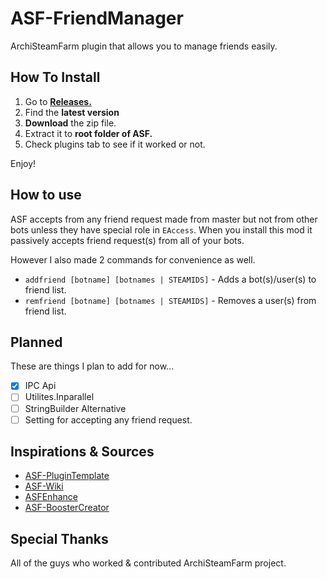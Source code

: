 # ASF-FriendManager

ArchiSteamFarm plugin that allows you to manage friends easily.
## How To Install
1. Go to [**Releases.**](https://github.com/WiLuX-Source/ASF-FriendManager/releases)
2. Find the **latest version**
3. **Download** the zip file.
4. Extract it to **root folder of ASF.**
5. Check plugins tab to see if it worked or not.

Enjoy!

## How to use
ASF accepts from any friend request made from master but not from other bots unless they have special role in `EAccess`. When you install this mod it passively accepts friend request(s) from all of your bots.

However I also made 2 commands for convenience as well.

- `addfriend [botname] [botnames | STEAMIDS]` - Adds a bot(s)/user(s) to friend list.
- `remfriend [botname] [botnames | STEAMIDS]` - Removes a user(s) from friend list.

## Planned
These are things I plan to add for now...
- [x] IPC Api
- [ ] Utilites.Inparallel
- [ ] StringBuilder Alternative
- [ ] Setting for accepting any friend request.
## Inspirations & Sources
- [ASF-PluginTemplate](https://github.com/JustArchiNET/ASF-PluginTemplate)
- [ASF-Wiki](https://github.com/JustArchiNET/ArchiSteamFarm/wiki/Plugins)
- [ASFEnhance](https://github.com/chr233/ASFEnhance)
- [ASF-BoosterCreator](https://github.com/Rudokhvist/BoosterCreator)
## Special Thanks
All of the guys who worked & contributed ArchiSteamFarm project.
